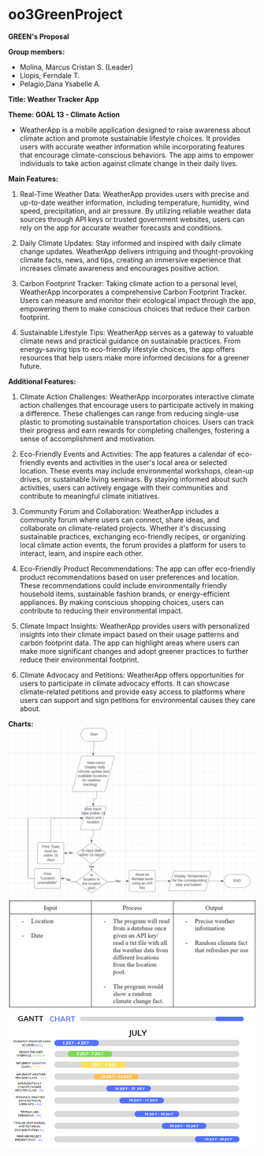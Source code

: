 # oo3GreenProject

**GREEN's Proposal**

**Group members:**
- Molina, Marcus Cristan S. (Leader)
- Llopis, Ferndale T.
- Pelagio,Dana Ysabelle A.

**Title: Weather Tracker App**

**Theme: GOAL 13 - Climate Action**

- WeatherApp is a mobile application designed to raise awareness about climate action and promote sustainable lifestyle choices. It provides users with accurate weather information while incorporating features that encourage climate-conscious behaviors. The app aims to empower individuals to take action against climate change in their daily lives.

**Main Features:**

1. Real-Time Weather Data: WeatherApp provides users with precise and up-to-date weather information, including temperature, humidity, wind speed, precipitation, and air pressure. By utilizing reliable weather data sources through API keys or trusted government websites, users can rely on the app for accurate weather forecasts and conditions.

2. Daily Climate Updates: Stay informed and inspired with daily climate change updates. WeatherApp delivers intriguing and thought-provoking climate facts, news, and tips, creating an immersive experience that increases climate awareness and encourages positive action.

3. Carbon Footprint Tracker: Taking climate action to a personal level, WeatherApp incorporates a comprehensive Carbon Footprint Tracker. Users can measure and monitor their ecological impact through the app, empowering them to make conscious choices that reduce their carbon footprint.

4. Sustainable Lifestyle Tips: WeatherApp serves as a gateway to valuable climate news and practical guidance on sustainable practices. From energy-saving tips to eco-friendly lifestyle choices, the app offers resources that help users make more informed decisions for a greener future.

**Additional Features:**
1. Climate Action Challenges: WeatherApp incorporates interactive climate action challenges that encourage users to participate actively in making a difference. These challenges can range from reducing single-use plastic to promoting sustainable transportation choices. Users can track their progress and earn rewards for completing challenges, fostering a sense of accomplishment and motivation.

2. Eco-Friendly Events and Activities: The app features a calendar of eco-friendly events and activities in the user's local area or selected location. These events may include environmental workshops, clean-up drives, or sustainable living seminars. By staying informed about such activities, users can actively engage with their communities and contribute to meaningful climate initiatives.

3. Community Forum and Collaboration: WeatherApp includes a community forum where users can connect, share ideas, and collaborate on climate-related projects. Whether it's discussing sustainable practices, exchanging eco-friendly recipes, or organizing local climate action events, the forum provides a platform for users to interact, learn, and inspire each other.

4. Eco-Friendly Product Recommendations: The app can offer eco-friendly product recommendations based on user preferences and location. These recommendations could include environmentally friendly household items, sustainable fashion brands, or energy-efficient appliances. By making conscious shopping choices, users can contribute to reducing their environmental impact.

5. Climate Impact Insights: WeatherApp provides users with personalized insights into their climate impact based on their usage patterns and carbon footprint data. The app can highlight areas where users can make more significant changes and adopt greener practices to further reduce their environmental footprint.

6. Climate Advocacy and Petitions: WeatherApp offers opportunities for users to participate in climate advocacy efforts. It can showcase climate-related petitions and provide easy access to platforms where users can support and sign petitions for environmental causes they care about.

**Charts:**
![image](/flowchart.png "Flowchart")
![image](/ipochart.png "IPO chart")
![image](/ganttchart.png "Gantt chart")
